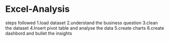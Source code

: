 # Excel-Analysis

steps followed
1.load dataset
2.understand the business question
3.clean the dataset
4.Insert pivot table and analyse the data
5.create charts 
6.create dashbord and bullet the insights
